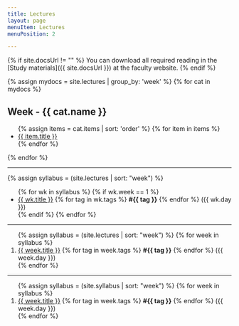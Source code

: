 ```yaml
---
title: Lectures
layout: page
menuItem: Lectures
menuPosition: 2

---
```


{% if site.docsUrl != "" %}
You can download all required reading in the [Study materials]({{ site.docsUrl }}) at the faculty website.
{% endif %}

{% assign mydocs = site.lectures | group_by: 'week' %}
{% for cat in mydocs %}
<h2>Week - {{ cat.name }}</h2>
<ul>
    {% assign items = cat.items | sort: 'order' %}
    {% for item in items %}
    <li><a href="{{ site.baseurl }}{{ item.url }}">{{ item.title }}</a></li>
    {% endfor %}
</ul>
{% endfor %}

---

{% assign syllabus = (site.lectures | sort: "week") %}
<ul>
{% for wk in syllabus %}
    {% if wk.week == 1 %}
  <li>
  	<a href="{{ site.baseurl }}{{ wk.url }}">{{ wk.title }}</a> 
  	{% for tag in wk.tags %}
  		<b>#{{ tag }}</b>
  	{% endfor %}
  	({{ wk.day }})</li>
    {% endif %}
{% endfor %}
</ul>



---

<ol>
{% assign syllabus = (site.lectures | sort: "week") %}
{% for week in syllabus %}
  <li>
  	<a href="{{ site.baseurl }}{{ week.url }}">{{ week.title }}</a> 
  	{% for tag in week.tags %}
  		<b>#{{ tag }}</b>
  	{% endfor %}
  	({{ week.day }})</li>
{% endfor %}
</ol>

---

<ol>
{% assign syllabus = (site.syllabus | sort: "week") %}
{% for week in syllabus %}
  <li>
  	<a href="{{ site.baseurl }}{{ week.url }}">{{ week.title }}</a> 
  	{% for tag in week.tags %}
  		<b>#{{ tag }}</b>
  	{% endfor %}
  	({{ week.day }})</li>
{% endfor %}
</ol>

